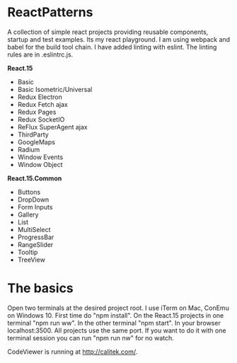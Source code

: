 # ReactPatterns

A collection of simple react projects providing reusable components, startup and test examples. Its my react playground.
I am using webpack and babel for the build tool chain.
I have added linting with eslint. The linting rules are in .eslintrc.js.

**React.15**
*  Basic
*  Basic Isometric/Universal
*  Redux Electron
*  Redux Fetch ajax
*  Redux Pages
*  Redux SocketIO
*  ReFlux SuperAgent ajax
*  ThirdParty
  *  GoogleMaps
  *  Radium
*  Window Events
*  Window Object

**React.15.Common**
*  Buttons
*  DropDown
*  Form Inputs
*  Gallery
*  List
*  MultiSelect
*  ProgressBar
*  RangeSlider
*  Tooltip
*  TreeView

# The basics

Open two terminals at the desired project root. I use iTerm on Mac, ConEmu on Windows 10.
First time do "npm install". On the React.15 projects in one terminal "npm run ww".
In the other terminal "npm start".
In your browser localhost:3500. All projects use the same port.
If you want to do it with one terminal session you can run "npm run nw" for no watch.


CodeViewer is running at http://calitek.com/.
